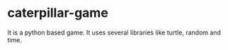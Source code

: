 # caterpillar-game
It is a python based game.
It uses several libraries like turtle, random and time. 
